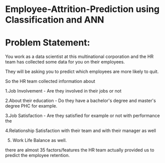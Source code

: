 # Employee-Attrition-Prediction using Classification and ANN


# Problem Statement:

You work as a data scientist at this multinational corporation and the HR team has collected some data for you on their employees.

They will be asking you to predict which employees are more likely to quit.

So the HR team collected information about

1.Job Involvement - Are they involved in their jobs or not

2.About their education - Do they have a bachelor's degree and master's degree PHC for example.

3.Job Satisfaction - Are they satisfied for example or not with performance the

4.Relationship Satisfaction with their team and with their manager as well

5. Work Life Balance as well.

there are almost 35 factors/features the HR team actually provided us to predict the employee retention.
